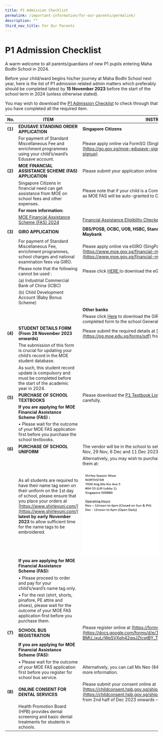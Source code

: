 ```yaml
---
title: P1 Admission Checklist
permalink: /important-information/for-our-parents/permalink/
description: ""
third_nav_title: For Our Parents
---
```

# **P1 Admission Checklist**

A warm welcome to all parents/guardians of new P1 pupils entering Maha Bodhi School in 2024. 

Before your child/ward begins his/her journey at Maha Bodhi School next year, here is the list of P1 admission related admin matters which preferably should be completed latest by **15 November 2023** before the start of the school term in 2024 (unless otherwise stated).

You may wish to download the [P1 Admission Checklist](/files/p1%20admission%20checklist%202024.pdf) to check through that you have completed all the required item.


| **No.**| **ITEM**| **INSTRUCTIONS**|
| -------- | -------- | -------- |
| **(1)**| **EDUSAVE STANDING ORDER APPLICATION**| **Singapore Citizens**|
| | For payment of Standard Miscellaneous Fee and enrichment programmes using your child’s/ward’s Edusave account.| Please apply online via FormSG (SingPass login required) at [https://go.gov.sg/moe-edusave-signup](https://go.gov.sg/moe-edusave-signup)
| **(2)**| **MOE FINANCIAL ASSISTANCE SCHEME (FAS) APPLICATION**| Please submit your application online at https://go.gov.sg/moe-efas |
|      | Singapore Citizens in financial need can get assistance from MOE on school fees and other expenses.| Please note that if your child is a ComCare recipient, you do not need to apply as MOE FAS will be auto-granted to ComCare beneficiaries.| 
|  | **For more information:** | |
|  | [MOE Financial Assistance Scheme (FAS) 2024](/files/moe%20financial%20assistance%20scheme%20(fas)%202024%20v1.pdf) | [Financial Assistance Eligibility Checker](https://www.moe.gov.sg/financial-matters/financial-assistance) |
| **(3)**| **GIRO APPLICATION**| **DBS/POSB, OCBC, UOB, HSBC, Standard Chartered Bank, Bank of China, Maybank**|
|  | For payment of Standard Miscellaneous Fee, enrichment programmes, school charges and national examination fees via GIRO.  |Please apply online via eGIRO (SingPass login required) at [https://www.moe.gov.sg/financial-matters/fees/egiro](https://www.moe.gov.sg/financial-matters/fees/egiro) |
|  | Please note that the following cannot be used : | Please click [HERE ](/files/user%20guide%20for%20egiro%20application%20as%20at%204th%20sep%202023.pdf) to download the eGIRO User Guide. |
|  | (a) Industrial Commercial Bank of China (ICBC) | |
|  | (b) Child Development Account (Baby Bonus Scheme)  |
|  |  | **Other banks** |
|  |  | Please click [Here](/files/to%20join%20giro%20with%20moe,%20bank%20account%20holder%20can%20use%20the%20following%20methods%20below.pdf) to download the GIRO application form and submit the completed form to the school General Office (Mon to Fri 8am to 5pm). |
| **(4)** | **STUDENT DETAILS FORM (From 28 November 2023 onwards)** | Please submit the required details at [https://pg.moe.edu.sg/forms/sdf](https://pg.moe.edu.sg/forms/sdf)  from 28 November 2023 onwards. |
|  | The submission of this form is crucial for updating your child’s record in the MOE student database. |  |
|  |  As such, this student record update is compulsory and must be completed before the start of the academic year in 2024. |  |
| **(5)** | **PURCHASE OF SCHOOL TEXTBOOKS** | Please download the [P1 Textbook List](/files/2024%20p1%20school%20textbooks%20list.pdf) and read the ordering instructions carefully. |
|  | **If you are applying for MOE Financial Assistance Scheme (FAS) :**|  |
|  | •	Please wait for the outcome of your MOE FAS application first before you purchase the school textbooks. |  |
| **(6)**| **PURCHASE OF SCHOOL UNIFORM** | The vendor will be in the school to sell school uniforms from 9am to 3pm on 28 Nov, 29 Nov, 6 Dec and 11 Dec 2023. |
|  | As all students are required to have their name tag sewn on their uniform on the 1st day of school, please ensure that you place your orders at [https://www.shirleyuni.com/](https://www.shirleyuni.com/)  **latest by early November 2023** to allow sufficient time for the name tags to be embroidered. |Alternatively, you may wish to purchase online at www.shirleyuni.com or visit them at: ![Shirley Season Address & Operation Hours](/images/shirley%20season%20address%20&%20operation%20hours.jpg)
|  | **If you are applying for MOE Financial Assistance Scheme (FAS):** |  |
|  | •	Please proceed to order and pay for your child’s/ward’s name tag only. |  |
|  | •	For the rest (shirt, shorts, pinafore, PE attire and shoes), please wait for the outcome of your MOE FAS application first before you purchase them. |
| **(7)** | **SCHOOL BUS REGISTRATION** | Please register online at [https://forms.gle/EriDn2Np1rHkfXn49](https://docs.google.com/forms/d/e/1FAIpQLSeoHnH7vxE0-BMU_ixuLrWpSVXph42qqJZtcptBY_TNdMPuvQ/viewform) |
|  | **If you are applying for MOE Financial Assistance Scheme (FAS):** |  |
|  | •	Please wait for the outcome of your MOE FAS application first before you register for school bus service. | Alternatively, you can call Ms Neo (8428 1061) or Mr Neo (6445 8088) for more information. |
| **(8)** | **ONLINE CONSENT FOR DENTAL SERVICES** | Please submit your consent online at [https://childconsent.hpb.gov.sg/ship/process/SHIP/OnlineChildConsentPortal](https://childconsent.hpb.gov.sg/ship/process/SHIP/OnlineChildConsentPortal) from 2nd half of Dec 2023 onwards – Exact date to be advised later. |
|  | Health Promotion Board (HPB) provides dental screening and basic dental treatments for students in schools. |  |